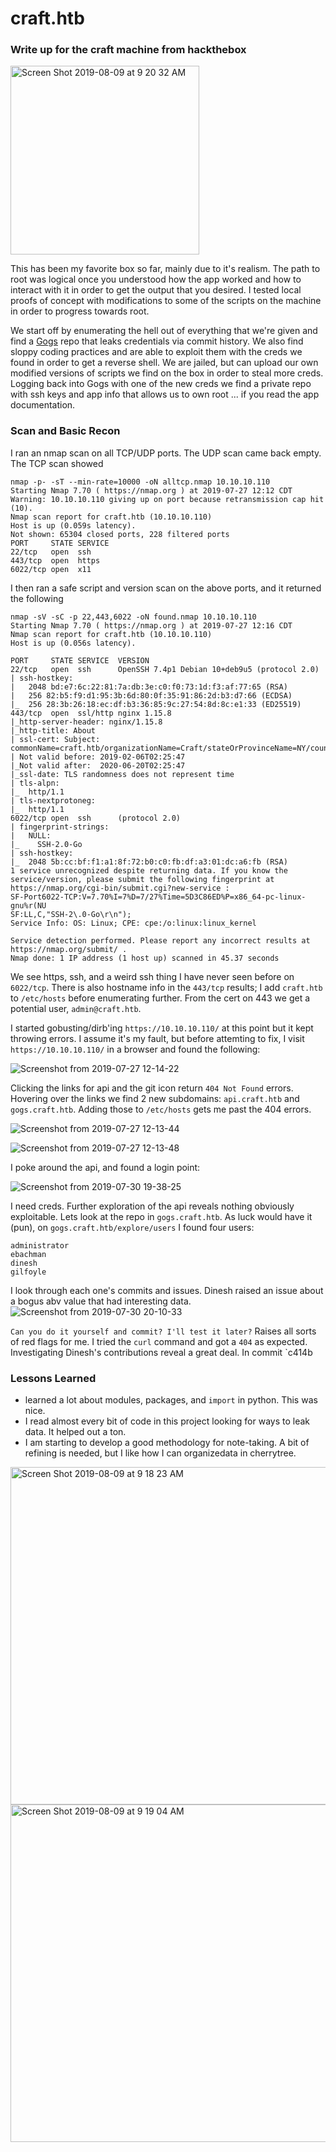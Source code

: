 # craft.htb
### Write up for the craft machine from hackthebox
<img width="302" alt="Screen Shot 2019-08-09 at 9 20 32 AM" src="https://user-images.githubusercontent.com/46615118/62785902-283dc980-ba87-11e9-9973-13ed7359cdf5.png">

This has been my favorite box so far, mainly due to it's realism. The path to root was logical once you understood how the app worked and how to interact with it in order to get the output that you desired. I tested local proofs of concept with modifications to some of the scripts on the machine in order to progress towards root.

We start off by enumerating the hell out of everything that we're given and find a [Gogs](https://gogs.io) repo that leaks credentials via commit history. We also find sloppy coding practices and are able to exploit them with the creds we found in order to get a reverse shell. We are jailed, but can upload our own modified versions of scripts we find on the box in order to steal more creds. Logging back into Gogs with one of the new creds we find a private repo with ssh keys and app info that allows us to own root ... if you read the app documentation.

### Scan and Basic Recon

I ran an nmap scan on all TCP/UDP ports. The UDP scan came back empty. The TCP scan showed
```
nmap -p- -sT --min-rate=10000 -oN alltcp.nmap 10.10.10.110
Starting Nmap 7.70 ( https://nmap.org ) at 2019-07-27 12:12 CDT
Warning: 10.10.10.110 giving up on port because retransmission cap hit (10).
Nmap scan report for craft.htb (10.10.10.110)
Host is up (0.059s latency).
Not shown: 65304 closed ports, 228 filtered ports
PORT     STATE SERVICE
22/tcp   open  ssh
443/tcp  open  https
6022/tcp open  x11
```
I then ran a safe script and version scan on the above ports, and it returned the following
```
nmap -sV -sC -p 22,443,6022 -oN found.nmap 10.10.10.110
Starting Nmap 7.70 ( https://nmap.org ) at 2019-07-27 12:16 CDT
Nmap scan report for craft.htb (10.10.10.110)
Host is up (0.056s latency).

PORT     STATE SERVICE  VERSION
22/tcp   open  ssh      OpenSSH 7.4p1 Debian 10+deb9u5 (protocol 2.0)
| ssh-hostkey: 
|   2048 bd:e7:6c:22:81:7a:db:3e:c0:f0:73:1d:f3:af:77:65 (RSA)
|   256 82:b5:f9:d1:95:3b:6d:80:0f:35:91:86:2d:b3:d7:66 (ECDSA)
|_  256 28:3b:26:18:ec:df:b3:36:85:9c:27:54:8d:8c:e1:33 (ED25519)
443/tcp  open  ssl/http nginx 1.15.8
|_http-server-header: nginx/1.15.8
|_http-title: About
| ssl-cert: Subject: commonName=craft.htb/organizationName=Craft/stateOrProvinceName=NY/countryName=US
| Not valid before: 2019-02-06T02:25:47
|_Not valid after:  2020-06-20T02:25:47
|_ssl-date: TLS randomness does not represent time
| tls-alpn: 
|_  http/1.1
| tls-nextprotoneg: 
|_  http/1.1
6022/tcp open  ssh      (protocol 2.0)
| fingerprint-strings: 
|   NULL: 
|_    SSH-2.0-Go
| ssh-hostkey: 
|_  2048 5b:cc:bf:f1:a1:8f:72:b0:c0:fb:df:a3:01:dc:a6:fb (RSA)
1 service unrecognized despite returning data. If you know the service/version, please submit the following fingerprint at https://nmap.org/cgi-bin/submit.cgi?new-service :
SF-Port6022-TCP:V=7.70%I=7%D=7/27%Time=5D3C86ED%P=x86_64-pc-linux-gnu%r(NU
SF:LL,C,"SSH-2\.0-Go\r\n");
Service Info: OS: Linux; CPE: cpe:/o:linux:linux_kernel

Service detection performed. Please report any incorrect results at https://nmap.org/submit/ .
Nmap done: 1 IP address (1 host up) scanned in 45.37 seconds
```
We see https, ssh, and a weird ssh thing I have never seen before on `6022/tcp`. There is also hostname info in the `443/tcp` results; I add `craft.htb` to `/etc/hosts` before enumerating further. From the cert on 443 we get a potential user, `admin@craft.htb`.

I started gobusting/dirb'ing `https://10.10.10.110/` at this point but it kept throwing errors. I assume it's my fault, but before attemting to fix, I visit `https://10.10.10.110/` in a browser and found the following:

![Screenshot from 2019-07-27 12-14-22](https://user-images.githubusercontent.com/46615118/62792345-af456e80-ba94-11e9-82a7-f3a89d926a46.png)

Clicking the links for api and the git icon return `404 Not Found` errors. Hovering over the links we find 2 new subdomains: `api.craft.htb` and `gogs.craft.htb`. Adding those to `/etc/hosts` gets me past the 404 errors.

![Screenshot from 2019-07-27 12-13-44](https://user-images.githubusercontent.com/46615118/62795233-ec612f00-ba9b-11e9-9d97-f67ed21e043e.png)

![Screenshot from 2019-07-27 12-13-48](https://user-images.githubusercontent.com/46615118/62795246-f3883d00-ba9b-11e9-93b4-06321d2ef3b6.png)

I poke around the api, and found a login point:

![Screenshot from 2019-07-30 19-38-25](https://user-images.githubusercontent.com/46615118/62795959-9097a580-ba9d-11e9-8821-2610155a7a0d.png)

I need creds. Further exploration of the api reveals nothing obviously exploitable. Lets look at the repo in `gogs.craft.htb`. As luck would have it (pun), on `gogs.craft.htb/explore/users` I found four users:

```
administrator
ebachman
dinesh
gilfoyle
```
I look through each one's commits and issues. Dinesh raised an issue about a bogus abv value that had interesting data. 
![Screenshot from 2019-07-30 20-10-33](https://user-images.githubusercontent.com/46615118/62796534-2253e280-ba9f-11e9-94d7-bb909b8b89a7.jpg)

`Can you do it yourself and commit? I'll test it later?` Raises all sorts of red flags for me. I tried the `curl` command and got a `404` as expected. Investigating Dinesh's contributions reveal a great deal. In commit `c414b

### Lessons Learned
- learned a lot about modules, packages, and `import` in python. This was nice.
- I read almost every bit of code in this project looking for ways to leak data. It helped out a ton.
- I am starting to develop a good methodology for note-taking. A bit of refining is needed, but I like how I can organizedata in cherrytree.

<img width="540" alt="Screen Shot 2019-08-09 at 9 18 23 AM" src="https://user-images.githubusercontent.com/46615118/62785900-283dc980-ba87-11e9-8fec-4ace2403efbf.png">
<img width="540" alt="Screen Shot 2019-08-09 at 9 19 04 AM" src="https://user-images.githubusercontent.com/46615118/62785901-283dc980-ba87-11e9-815c-fdb39dbce1af.png">

